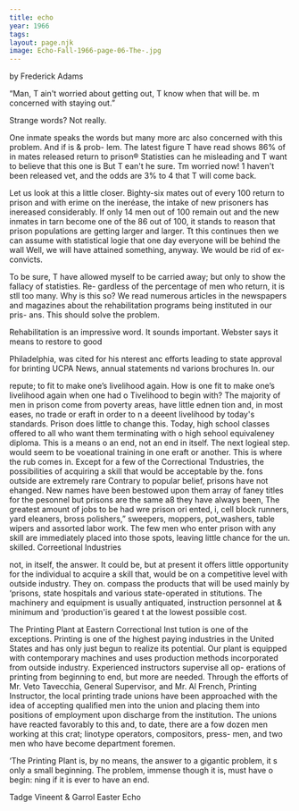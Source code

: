 ```yaml
---
title: echo
year: 1966
tags:
layout: page.njk
image: Echo-Fall-1966-page-06-The-.jpg
---
```

by Frederick Adams

“Man, T ain't worried about getting out, T know
when that will be. m concerned with staying out.”

Strange words? Not really.

One inmate speaks the words but many more arc
also concerned with this problem. And if is & prob-
lem. The latest figure T have read shows 86% of in
mates released return to prison® Statisties can he
misleading and T want to believe that this one is
But T ean't he sure. Tm worried now! 1 haven't been
released vet, and the odds are 3% to 4 that T will
come back.

Let us look at this a little closer. Bighty-six
mates out of every 100 return to prison and with
erime on the ineréase, the intake of new prisoners
has inereased considerably. If only 14 men out of
100 remain out and the new inmates in tarn become
one of the 86 out of 100, it stands to reason that
prison populations are getting larger and larger. Tt
this continues then we can assume with statistical
logie that one day everyone will be behind the wall
Well, we will have attained something, anyway. We
would be rid of ex-convicts.

To be sure, T have allowed myself to be carried
away; but only to show the fallacy of statisties. Re-
gardless of the percentage of men who return, it is
stll too many. Why is this so? We read numerous
articles in the newspapers and magazines about the
rehabilitation programs being instituted in our pris-
ans. This should solve the problem.

Rehabilitation is an impressive word. It sounds
important. Webster says it means to restore to good

Philadelphia, was cited for his nterest anc
efforts leading to state approval for brinting UCPA
News, annual statements nd varions brochures In. our

repute; to fit to make one’s livelihood again. How is
one fit to make one’s livelihood again when one had
o Tivelihood to begin with? The majority of men in
prison come from poverty areas, have little ednen
tion and, in most eases, no trade or eraft in order to
n a deeent livelihood by today's standards. Prison
does little to change this. Today, high school classes
offered to all who want them terminating with o
high sehool equivaleney diploma. This is a means o
an end, not an end in itself. The next logieal step.
would seem to be voeational training in one eraft or
another. This is where the rub comes in. Except for
a few of the Correctional Tndustries, the possibilities
of acquiring a skill that would be acceptable by the.
fons outside are extremely rare
Contrary to popular belief, prisons have not
ehanged. New names have been bestowed upon them
array of faney titles for the pesonnel but
prisons are the same a8 they have always been, The
greatest amount of jobs to be had wre prison ori
ented, i, cell block runners, yard eleaners, bross
polishers,” sweepers, moppers, pot_washers, table
wipers and assorted labor work. The few men who
enter prison with any skill are immediately placed
into those spots, leaving little chance for the un.
skilled.
Correetional Industries

not, in itself, the answer.
It could be, but at present it offers little opportunity
for the individual to acquire a skill that, would be on
a competitive level with outside industry. They on.
compass the products that will be used mainly by
‘prisons, state hospitals and various state-operated in
stitutions. The machinery and equipment is usually
antiquated, instruction personnel at & minimum and
‘production'is geared t
at the lowest possible cost.

The Printing Plant at Eastern Correctional Inst
tution is one of the exceptions. Printing is one of the
highest paying industries in the United States and
has only just begun to realize its potential. Our
plant is equipped with contemporary machines and
uses production methods incorporated from outside
industry. Experienced instructors supervise all op-
erations of printing from beginning to end, but more
are needed. Through the efforts of Mr. Veto
Tavecchia, General Supervisor, and Mr. Al French,
Printing Instructor, the local printing trade unions
have been approached with the idea of accepting
qualified men into the union and placing them into
positions of employment upon discharge from the
institution. The unions have reacted favorably to
this and, to date, there are a fow dozen men working
at this crat; linotype operators, compositors, press-
men, and two men who have become department
foremen.

‘The Printing Plant is, by no means, the answer to
a gigantic problem, it s only a small beginning. The
problem, immense though it is, must have o begin:
ning if it is ever to have an end.

Tadge Vineent & Garrol
Easter Echo


